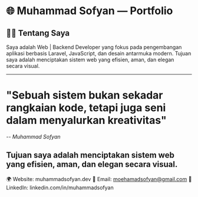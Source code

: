 # 🌐 Muhammad Sofyan — Portfolio 

## 👨‍💻 Tentang Saya

Saya adalah Web | Backend Developer yang fokus pada pengembangan aplikasi berbasis Laravel, JavaScript, dan desain antarmuka modern.
Tujuan saya adalah menciptakan sistem web yang efisien, aman, dan elegan secara visual.

---

# "Sebuah sistem bukan sekadar rangkaian kode, tetapi juga seni dalam menyalurkan kreativitas" 
-- <i>Muhammad Sofyan</i>

## Tujuan saya adalah menciptakan sistem web yang efisien, aman, dan elegan secara visual.

🌍 Website: muhammadsofyan.dev
📧 Email: moehamadsofyan@gmail.com
💼 LinkedIn: linkedin.com/in/muhammadsofyan
